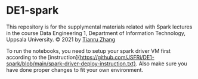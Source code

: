 # DE1-spark

This repository is for the supplymental materials related with Spark lectures in the course Data Engineering 1, Department of Information Technology, Uppsala University. &copy; 2021 by [Tianru Zhang](https://github.com/JSFRi) 

To run the notebooks, you need to setup your spark driver VM first according to the [instruction]{https://github.com/JSFRi/DE1-spark/blob/main/spark-driver-deploy-instruction.txt}. Also make sure you have done proper changes to fit your own environment.
